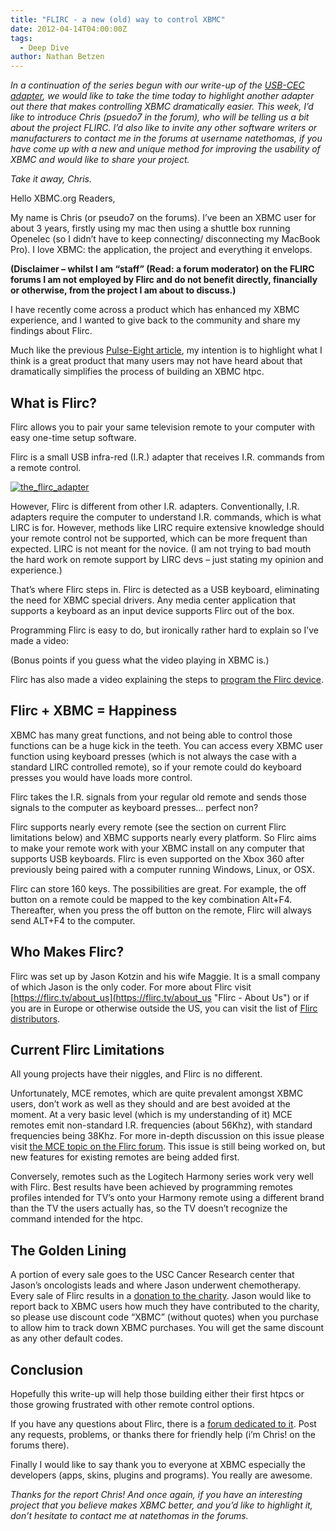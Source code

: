 ```yaml
---
title: "FLIRC - a new (old) way to control XBMC"
date: 2012-04-14T04:00:00Z
tags:
  - Deep Dive
author: Nathan Betzen
---
```


_In a continuation of the series begun with our write-up of the [USB-CEC adapter](https://kodi.wiki/natethomas/2011/11/01/the-usb-cec-adapter-is-a-look-into-the-future/ "USB-CEC Adapter review"), we would like to take the time today to highlight another adapter out there that makes controlling XBMC dramatically easier. This week, I’d like to introduce Chris (psuedo7 in the forum), who will be telling us a bit about the project FLIRC. I’d also like to invite any other software writers or manufacturers to contact me in the forums at username natethomas, if you have come up with a new and unique method for improving the usability of XBMC and would like to share your project._

_Take it away, Chris._

Hello XBMC.org Readers,

My name is Chris (or pseudo7 on the forums). I’ve been an XBMC user for about 3 years, firstly using my mac then using a shuttle box running Openelec (so I didn’t have to keep connecting/ disconnecting my MacBook Pro). I love XBMC: the application, the project and everything it envelops.

**(Disclaimer – whilst I am “staff” (Read: a forum moderator) on the FLIRC forums I am not employed by Flirc and do not benefit directly, financially or otherwise, from the project I am about to discuss.)**

I have recently come across a product which has enhanced my XBMC experience, and I wanted to give back to the community and share my findings about Flirc.

Much like the previous [Pulse-Eight article](https://kodi.wiki/natethomas/2011/11/01/the-usb-cec-adapter-is-a-look-into-the-future/ "Pulse-Eight CEC-USB Adapter review"), my intention is to highlight what I think is a great product that many users may not have heard about that dramatically simplifies the process of building an XBMC htpc.

## What is Flirc?

Flirc allows you to pair your same television remote to your computer with easy one-time setup software.

Flirc is a small USB infra-red (I.R.) adapter that receives I.R. commands from a remote control.

[![the_flirc_adapter](/images/blog/the_flirc_adapter.webp "the_flirc_adapter")](/images/blog/the_flirc_adapter.webp)

However, Flirc is different from other I.R. adapters. Conventionally, I.R. adapters require the computer to understand I.R. commands, which is what LIRC is for. However, methods like LIRC require extensive knowledge should your remote control not be supported, which can be more frequent than expected. LIRC is not meant for the novice. (I am not trying to bad mouth the hard work on remote support by LIRC devs – just stating my opinion and experience.)

That’s where Flirc steps in. Flirc is detected as a USB keyboard, eliminating the need for XBMC special drivers. Any media center application that supports a keyboard as an input device supports Flirc out of the box.

Programming Flirc is easy to do, but ironically rather hard to explain so I’ve made a video:

(Bonus points if you guess what the video playing in XBMC is.)

Flirc has also made a video explaining the steps to [program the Flirc device](https://vimeo.com/12542134 "Flirc programming video").

## Flirc + XBMC = Happiness

XBMC has many great functions, and not being able to control those functions can be a huge kick in the teeth. You can access every XBMC user function using keyboard presses (which is not always the case with a standard LIRC controlled remote), so if your remote could do keyboard presses you would have loads more control.

Flirc takes the I.R. signals from your regular old remote and sends those signals to the computer as keyboard presses… perfect non?

Flirc supports nearly every remote (see the section on current Flirc limitations below) and XBMC supports nearly every platform. So Flirc aims to make your remote work with your XBMC install on any computer that supports USB keyboards. Flirc is even supported on the Xbox 360 after previously being paired with a computer running Windows, Linux, or OSX.

Flirc can store 160 keys. The possibilities are great. For example, the off button on a remote could be mapped to the key combination Alt+F4. Thereafter, when you press the off button on the remote, Flirc will always send ALT+F4 to the computer.

## Who Makes Flirc?

Flirc was set up by Jason Kotzin and his wife Maggie. It is a small company of which Jason is the only coder. For more about Flirc visit [https://flirc.tv/about_us](https://flirc.tv/about_us "Flirc - About Us") or if you are in Europe or otherwise outside the US, you can visit the list of [Flirc distributors](https://flirc.tv/distributors).

## Current Flirc Limitations

All young projects have their niggles, and Flirc is no different.

Unfortunately, MCE remotes, which are quite prevalent amongst XBMC users, don’t work as well as they should and are best avoided at the moment. At a very basic level (which is my understanding of it) MCE remotes emit non-standard I.R. frequencies (about 56Khz), with standard frequencies being 38Khz. For more in-depth discussion on this issue please visit [the MCE topic on the Flirc forum](http://forum.flirc.tv/index.php?/topic/9-double-key-presses/page__view__findpost__p__514 "MCE Remote discussion in the Flirc forum"). This issue is still being worked on, but new features for existing remotes are being added first.

Conversely, remotes such as the Logitech Harmony series work very well with Flirc. Best results have been achieved by programming remotes profiles intended for TV’s onto your Harmony remote using a different brand than the TV the users actually has, so the TV doesn’t recognize the command intended for the htpc.

## The Golden Lining

A portion of every sale goes to the USC Cancer Research center that Jason’s oncologists leads and where Jason underwent chemotherapy. Every sale of Flirc results in a [donation to the charity](https://flirc.tv/fundraising "Flirc Charity"). Jason would like to report back to XBMC users how much they have contributed to the charity, so please use discount code “XBMC” (without quotes) when you purchase to allow him to track down XBMC purchases. You will get the same discount as any other default codes.

## Conclusion

Hopefully this write-up will help those building either their first htpcs or those growing frustrated with other remote control options.

If you have any questions about Flirc, there is a [forum dedicated to it](http://forum.flirc.tv "Flirc Forums"). Post any requests, problems, or thanks there for friendly help (i’m Chris! on the forums there).

Finally I would like to say thank you to everyone at XBMC especially the developers (apps, skins, plugins and programs). You really are awesome.

_Thanks for the report Chris! And once again, if you have an interesting project that you believe makes XBMC better, and you’d like to highlight it, don’t hesitate to contact me at natethomas in the forums._
